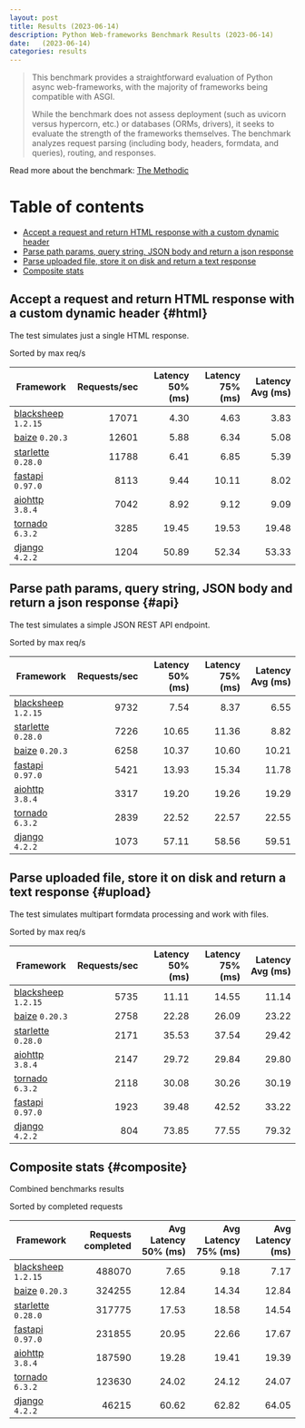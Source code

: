 ```yaml
---
layout: post
title: Results (2023-06-14)
description: Python Web-frameworks Benchmark Results (2023-06-14)
date:   (2023-06-14)
categories: results
---
```


<script src="https://cdn.jsdelivr.net/npm/chart.js@3.2.1/dist/chart.min.js"></script>

> This benchmark provides a straightforward evaluation of Python async web-frameworks,
> with the majority of frameworks being compatible with ASGI.
> 
> While the benchmark does not assess deployment 
> (such as uvicorn versus hypercorn, etc.) or databases (ORMs, drivers),
> it seeks to evaluate the strength of the frameworks themselves. 
> The benchmark analyzes request parsing (including body, headers, formdata, and queries), routing, and responses.

Read more about the benchmark: [The Methodic](/py-frameworks-bench/about/)

# Table of contents

* [Accept a request and return HTML response with a custom dynamic header](#html)
* [Parse path params, query string, JSON body and return a json response](#api)
* [Parse uploaded file, store it on disk and return a text response](#upload)
* [Composite stats ](#composite)

<canvas id="chart" style="margin-bottom: 2em"></canvas>
<script>
    let ctx = document.getElementById('chart').getContext('2d');
    let myChart = new Chart(ctx, {
        type: 'bar',
        data: {
            labels: ['blacksheep','baize','starlette','fastapi','aiohttp','tornado','django',],
            datasets: [
                {
                    label: 'Single HTML response (req/s)',
                    data: ['17071','12601','11788','8113','7042','3285','1204',],
                    backgroundColor: [
                        '#b9ddf1', '#afd6ed', '#a5cfe9', '#9bc7e4', '#92c0df', '#89b8da', '#80b0d5',
                    ].reverse()
                },
                {
                    label: 'Work with JSON (req/s)',
                    data: ['9732','7226','6258','5421','3317','2839','1073',],
                    backgroundColor: [
                        '#b3e0a6', '#a5db96', '#98d687', '#8ed07f', '#85ca77', '#7dc370', '#75bc69',
                    ].reverse()
                },
                {
                    label: 'Upload file (req/s)',
                    data: ['5735','2758','2171','2147','2118','1923','804',],
                    backgroundColor: [
                        '#ffc685', '#fcbe75', '#f9b665', '#f7ae54', '#f5a645', '#f59c3c', '#f49234', 
                    ].reverse()
                },
            ]
        }
    });
</script>

##  Accept a request and return HTML response with a custom dynamic header {#html}

The test simulates just a single HTML response.

Sorted by max req/s

| Framework | Requests/sec | Latency 50% (ms) | Latency 75% (ms) | Latency Avg (ms) |
| --------- | -----------: | ---------------: | ---------------: | ---------------: |
| [blacksheep](https://pypi.org/project/blacksheep/) `1.2.15` | 17071 | 4.30 | 4.63 | 3.83
| [baize](https://pypi.org/project/baize/) `0.20.3` | 12601 | 5.88 | 6.34 | 5.08
| [starlette](https://pypi.org/project/starlette/) `0.28.0` | 11788 | 6.41 | 6.85 | 5.39
| [fastapi](https://pypi.org/project/fastapi/) `0.97.0` | 8113 | 9.44 | 10.11 | 8.02
| [aiohttp](https://pypi.org/project/aiohttp/) `3.8.4` | 7042 | 8.92 | 9.12 | 9.09
| [tornado](https://pypi.org/project/tornado/) `6.3.2` | 3285 | 19.45 | 19.53 | 19.48
| [django](https://pypi.org/project/django/) `4.2.2` | 1204 | 50.89 | 52.34 | 53.33


## Parse path params, query string, JSON body and return a json response  {#api}
The test simulates a simple JSON REST API endpoint.  

Sorted by max req/s

| Framework | Requests/sec | Latency 50% (ms) | Latency 75% (ms) | Latency Avg (ms) |
| --------- | -----------: | ---------------: | ---------------: | ---------------: |
| [blacksheep](https://pypi.org/project/blacksheep/) `1.2.15` | 9732 | 7.54 | 8.37 | 6.55
| [starlette](https://pypi.org/project/starlette/) `0.28.0` | 7226 | 10.65 | 11.36 | 8.82
| [baize](https://pypi.org/project/baize/) `0.20.3` | 6258 | 10.37 | 10.60 | 10.21
| [fastapi](https://pypi.org/project/fastapi/) `0.97.0` | 5421 | 13.93 | 15.34 | 11.78
| [aiohttp](https://pypi.org/project/aiohttp/) `3.8.4` | 3317 | 19.20 | 19.26 | 19.29
| [tornado](https://pypi.org/project/tornado/) `6.3.2` | 2839 | 22.52 | 22.57 | 22.55
| [django](https://pypi.org/project/django/) `4.2.2` | 1073 | 57.11 | 58.56 | 59.51


## Parse uploaded file, store it on disk and return a text response  {#upload}
The test simulates multipart formdata processing and work with files.  

Sorted by max req/s

| Framework | Requests/sec | Latency 50% (ms) | Latency 75% (ms) | Latency Avg (ms) |
| --------- | -----------: | ---------------: | ---------------: | ---------------: |
| [blacksheep](https://pypi.org/project/blacksheep/) `1.2.15` | 5735 | 11.11 | 14.55 | 11.14
| [baize](https://pypi.org/project/baize/) `0.20.3` | 2758 | 22.28 | 26.09 | 23.22
| [starlette](https://pypi.org/project/starlette/) `0.28.0` | 2171 | 35.53 | 37.54 | 29.42
| [aiohttp](https://pypi.org/project/aiohttp/) `3.8.4` | 2147 | 29.72 | 29.84 | 29.80
| [tornado](https://pypi.org/project/tornado/) `6.3.2` | 2118 | 30.08 | 30.26 | 30.19
| [fastapi](https://pypi.org/project/fastapi/) `0.97.0` | 1923 | 39.48 | 42.52 | 33.22
| [django](https://pypi.org/project/django/) `4.2.2` | 804 | 73.85 | 77.55 | 79.32


## Composite stats {#composite}
Combined benchmarks results

Sorted by completed requests

| Framework | Requests completed | Avg Latency 50% (ms) | Avg Latency 75% (ms) | Avg Latency (ms) |
| --------- | -----------------: | -------------------: | -------------------: | ---------------: |
| [blacksheep](https://pypi.org/project/blacksheep/) `1.2.15` | 488070 | 7.65 | 9.18 | 7.17
| [baize](https://pypi.org/project/baize/) `0.20.3` | 324255 | 12.84 | 14.34 | 12.84
| [starlette](https://pypi.org/project/starlette/) `0.28.0` | 317775 | 17.53 | 18.58 | 14.54
| [fastapi](https://pypi.org/project/fastapi/) `0.97.0` | 231855 | 20.95 | 22.66 | 17.67
| [aiohttp](https://pypi.org/project/aiohttp/) `3.8.4` | 187590 | 19.28 | 19.41 | 19.39
| [tornado](https://pypi.org/project/tornado/) `6.3.2` | 123630 | 24.02 | 24.12 | 24.07
| [django](https://pypi.org/project/django/) `4.2.2` | 46215 | 60.62 | 62.82 | 64.05
